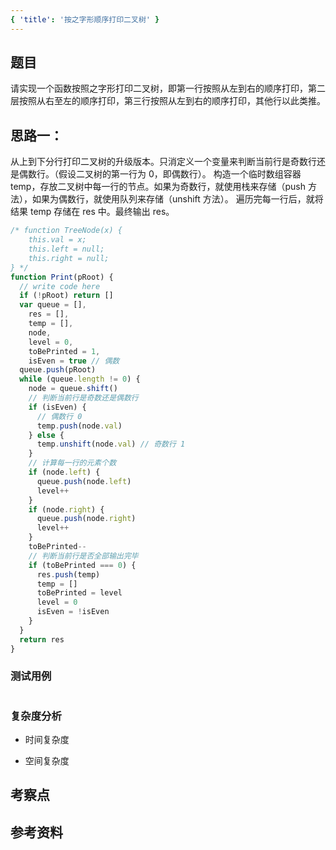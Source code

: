 ```yaml
---
{ 'title': '按之字形顺序打印二叉树' }
---
```


## 题目

请实现一个函数按照之字形打印二叉树，即第一行按照从左到右的顺序打印，第二层按照从右至左的顺序打印，第三行按照从左到右的顺序打印，其他行以此类推。

## 思路一：

从上到下分行打印二叉树的升级版本。只消定义一个变量来判断当前行是奇数行还是偶数行。（假设二叉树的第一行为 0，即偶数行）。
构造一个临时数组容器 temp，存放二叉树中每一行的节点。如果为奇数行，就使用栈来存储（push 方法），如果为偶数行，就使用队列来存储（unshift 方法）。
遍历完每一行后，就将结果 temp 存储在 res 中。最终输出 res。

```js
/* function TreeNode(x) {
    this.val = x;
    this.left = null;
    this.right = null;
} */
function Print(pRoot) {
  // write code here
  if (!pRoot) return []
  var queue = [],
    res = [],
    temp = [],
    node,
    level = 0,
    toBePrinted = 1,
    isEven = true // 偶数
  queue.push(pRoot)
  while (queue.length != 0) {
    node = queue.shift()
    // 判断当前行是奇数还是偶数行
    if (isEven) {
      // 偶数行 0
      temp.push(node.val)
    } else {
      temp.unshift(node.val) // 奇数行 1
    }
    // 计算每一行的元素个数
    if (node.left) {
      queue.push(node.left)
      level++
    }
    if (node.right) {
      queue.push(node.right)
      level++
    }
    toBePrinted--
    // 判断当前行是否全部输出完毕
    if (toBePrinted === 0) {
      res.push(temp)
      temp = []
      toBePrinted = level
      level = 0
      isEven = !isEven
    }
  }
  return res
}
```

### 测试用例

```js
```

### 复杂度分析

- 时间复杂度

- 空间复杂度

## 考察点

## 参考资料
